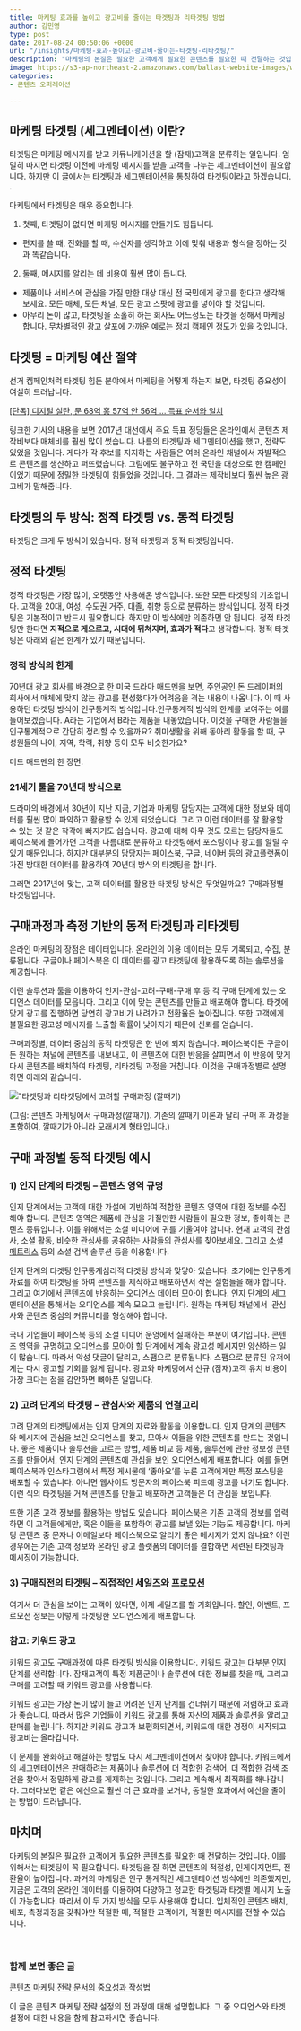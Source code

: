 ```yaml
---
title: 마케팅 효과를 높이고 광고비를 줄이는 타겟팅과 리타겟팅 방법
author: 김민영
type: post
date: 2017-08-24 00:50:06 +0000
url: "/insights/마케팅-효과-높이고-광고비-줄이는-타겟팅-리타겟팅/"
description: "마케팅의 본질은 필요한 고객에게 필요한 콘텐츠를 필요한 때 전달하는 것입니다. 이를 위해 꼭 필요한 작업이 타겟팅입니다. 타겟팅을 잘 하면 콘텐츠의 적절성, 인게이지먼트, 전환율이 높아집니다. 이 글은 페이스북, 유튜브, 검색의 퍼포먼스를 높이는 타겟팅 프로세스, 구매과정을 고려한 리타겟팅 방식을 소개합니다."
image: https://s3-ap-northeast-2.amazonaws.com/ballast-website-images/wp-content/uploads/2017/08/15105936/funnel.001.png
categories:
- 콘텐츠 오퍼레이션

---
```


## 마케팅 타겟팅 (세그멘테이션) 이란?

타겟팅은 마케팅 메시지를 받고 커뮤니케이션을 할 (잠재)고객을 분류하는 일입니다. 엄밀히 따지면 타겟팅 이전에 마케팅 메시지를 받을 고객을 나누는 세그멘테이션이 필요합니다. 하지만 이 글에서는 타겟팅과 세그멘테이션을 통칭하여 타겟팅이라고 하겠습니다. .

마케팅에서 타겟팅은 매우 중요합니다.

1. 첫째, 타겟팅이 없다면 마케팅 메시지를 만들기도 힘듭니다.
  * 편지를 쓸 때, 전화를 할 때, 수신자를 생각하고 이에 맞춰 내용과 형식을 정하는 것과 똑같습니다.
2. 둘째, 메시지를 알리는 데 비용이 훨씬 많이 듭니다.
  * 제품이나 서비스에 관심을 가질 만한 대상 대신 전 국민에게 광고를 한다고 생각해보세요. 모든 매체, 모든 채널, 모든 광고 스팟에 광고를 넣어야 할 것입니다.
  * 아무리 돈이 많고, 타겟팅을 소홀히 하는 회사도 어느정도는 타겟을 정해서 마케팅합니다. 무차별적인 광고 살포에 가까운 예로는 정치 캠페인 정도가 있을 것입니다.

## 타겟팅 = 마케팅 예산 절약

선거 켐페인처럭 타겟팅 힘든 분야에서 마케팅을 어떻게 하는지 보면, 타겟팅 중요성이 여실히 드러납니다.

[\[단독\] 디지털 실탄, 문 68억 홍 57억 안 56억 … 득표 순서와 일치](http://news.joins.com/article/21862400)

링크한 기사의 내용을 보면 2017년 대선에서 주요 득표 정당들은 온라인에서 콘텐츠 제작비보다 매체비를 훨씬 많이 썼습니다. 나름의 타겟팅과 세그멘테이션을 했고, 전략도 있었을 것입니다. 게다가 각 후보를 지지하는 사람들은 여러 온라인 채널에서 자발적으로 콘텐츠를 생산하고 퍼뜨렸습니다. 그럼에도 불구하고 전 국민을 대상으로 한 캠페인이었기 때문에 정밀한 타겟팅이 힘들었을 것입니다. 그 결과는 제작비보다 훨씬 높은 광고비가 말해줍니다.

## 타겟팅의 두 방식: 정적 타겟팅 vs. 동적 타겟팅

타겟팅은 크게 두 방식이 있습니다. 정적 타겟팅과 동적 타겟팅입니다.

## 정적 타겟팅

정적 타겟팅은 가장 많이, 오랫동안 사용해온 방식입니다. 또한 모든 타겟팅의 기초입니다. 고객을 20대, 여성, 수도권 거주, 대졸, 취향 등으로 분류하는 방식입니다. 정적 타겟팅은 기본적이고 반드시 필요합니다. 하지만 이 방식에만 의존하면 안 됩니다. 정적 타겟팅만 한다면 **지적으로 게으르고, 시대에 뒤쳐지며, 효과가 적다**고 생각합니다. 정적 타겟팅은 아래와 같은 한계가 있기 때문입니다.

### 정적 방식의 한계

70년대 광고 회사를 배경으로 한 미국 드라마 매드멘을 보면, 주인공인 돈 드레이퍼의 회사에서 매체에 맞지 않는 광고를 편성했다가 어려움을 겪는 내용이 나옵니다. 이 때 사용하던 타겟팅 방식이 인구통계적 방식입니다.인구통계적 방식의 한계를 보여주는 예를 들어보겠습니다. A라는 기업에서 B라는 제품을 내놓았습니다. 이것을 구매한 사람들을 인구통계적으로 간단히 정리할 수 있을까요? 취미생활을 위해 동아리 활동을 할 때, 구성원들의 나이, 지역, 학력, 취향 등이 모두 비슷한가요?

미드 매드멘의 한 장면.

### 21세기 툴을 70년대 방식으로

드라마의 배경에서 30년이 지난 지금, 기업과 마케팅 담당자는 고객에 대한 정보와 데이터를 훨씬 많이 파악하고 활용할 수 있게 되었습니다. 그리고 이런 데이터를 잘 활용할 수 있는 것 같은 착각에 빠지기도 쉽습니다. 광고에 대해 아무 것도 모르는 담당자들도 페이스북에 들어가면 고객을 나름대로 분류하고 타겟팅해서 포스팅이나 광고를 알릴 수 있기 때문입니다. 하지만 대부분의 담당자는 페이스북, 구글, 네이버 등의 광고플랫폼이 가진 방대한 데이터를 활용하여 70년대 방식의 타겟팅을 합니다.

그러면 2017년에 맞는, 고객 데이터를 활용한 타겟팅 방식은 무엇일까요? 구매과정별 타겟팅입니다.

## 구매과정과 측정 기반의 동적 타겟팅과 리타겟팅

온라인 마케팅의 장점은 데이터입니다. 온라인의 이용 데이터는 모두 기록되고, 수집, 분류됩니다. 구글이나 페이스북은 이 데이터를 광고 타겟팅에 활용하도록 하는 솔루션을 제공합니다.

이런 솔루션과 툴을 이용하여 인지-관심-고려-구매-구매 후 등 각 구매 단계에 있는 오디언스 데이터를 모읍니다. 그리고 이에 맞는 콘텐츠를 만들고 배포해야 합니다. 타겟에 맞게 광고를 집행하면 당연히 광고비가 내려가고 전환율은 높아집니다. 또한 고객에게 불필요한 광고성 메시지를 노출할 확률이 낮아지기 때문에 신뢰를 얻습니다.

구매과정별, 데이터 중심의 동적 타겟팅은 한 번에 되지 않습니다. 페이스북이든 구글이든 원하는 채널에 콘텐츠를 내보내고, 이 콘텐츠에 대한 반응을 살피면서 이 반응에 맞게 다시 콘텐츠를 배치하여 타겟팅, 리타겟팅 과정을 거칩니다. 이것을 구매과정별로 설명하면 아래와 같습니다.

!["타겟팅과 리타겟팅에서 고려할 구매과정 (깔때기)](https://s3-ap-northeast-2.amazonaws.com/ballast-website-images/wp-content/uploads/2017/08/15105936/funnel.001.png)

\(그림: 콘텐츠 마케팅에서 구매과정(깔때기). 기존의 깔때기 이론과 달리 구매 후 과정을 포함하여, 깔때기가 아니라 모래시계 형태입니다.)

### 

## 구매 과정별 동적 타겟팅 예시

### 1) 인지 단계의 타겟팅 – 콘텐츠 영역 규명

인지 단계에서는 고객에 대한 가설에 기반하여 적합한 콘텐츠 영역에 대한 정보를 수집해야 합니다. 콘텐츠 영역은 제품에 관심을 가질만한 사람들이 필요한 정보, 좋아하는 콘텐츠 종류입니다. 이를 위해서는 소셜 미디어에 귀를 기울여야 합니다. 현재 고객의 관심사, 소셜 활동, 비슷한 관심사를 공유하는 사람들의 관심사를 찾아보세요. 그리고 [소셜 메트릭스](http://www.socialmetrics.co.kr/) 등의 소셜 검색 솔루션 등을 이용합니다.

인지 단계의 타겟팅 인구통계심리적 타겟팅 방식과 맞닿아 있습니다. 초기에는 인구통계 자료를 하여 타겟팅을 하여 콘텐츠를 제작하고 배포하면서 작은 실험들을 해야 합니다. 그리고 여기에서 콘텐츠에 반응하는 오디언스 데이터 모아야 합니다. 인지 단계의 세그멘테이션을 통해서는 오디언스를 계속 모으고 늘립니다. 원하는 마케팅 채널에서  관심사와 콘텐츠 중심의 커뮤니티를 형성해야 합니다.

국내 기업들이 페이스북 등의 소셜 미디어 운영에서 실패하는 부분이 여기입니다. 콘텐츠 영역을 규명하고 오디언스를 모아야 할 단계에서 계속 광고성 메시지만 양산하는 일이 많습니다. 따라서 악성 댓글이 달리고, 스팸으로 분류됩니다. 스팸으로 분류된 유저에게는 다시 광고할 기회를 잃게 됩니다. 광고와 마케팅에서 신규 (잠재)고객 유치 비용이 가장 크다는 점을 감안하면 뼈아픈 일입니다.

### 2) 고려 단계의 타겟팅 – 관심사와 제품의 연결고리

고려 단계의 타겟팅에서는 인지 단계의 자료와 활동을 이용합니다. 인지 단계의 콘텐츠와 메시지에 관심을 보인 오디언스를 찾고, 모아서 이들을 위한 콘텐츠를 만드는 것입니다. 좋은 제품이나 솔루션을 고르는 방법, 제품 비교 등 제품, 솔루션에 관한 정보성 콘텐츠를 만들어서, 인지 단계의 콘텐츠에 관심을 보인 오디언스에게 배포합니다. 예를 들면 페이스북과 인스타그램에서 특정 게시물에 ‘좋아요’를 누른 고객에게만 특정 포스팅을 배포할 수 있습니다. 아니면 웹사이트 방문자의 페이스북 피드에 광고를 내기도 합니다. 이런 식의 타겟팅을 거쳐 콘텐츠를 만들고 배포하면 고객들은 더 관심을 보입니다.

또한 기존 고객 정보를 활용하는 방법도 있습니다. 페이스북은 기존 고객의 정보를 입력하면 이 고객들에게만, 혹은 이들을 포함하여 광고를 보낼 있는 기능도 제공합니다. 마케팅 콘텐츠 중 문자나 이메일보다 페이스북으로 알리기 좋은 메시지가 있지 않나요? 이런 경우에는 기존 고객 정보와 온라인 광고 플랫폼의 데이터를 결합하면 세련된 타겟팅과 메시징이 가능합니다.

### 3) 구매직전의 타겟팅 – 직접적인 세일즈와 프로모션

여기서 더 관심을 보이는 고객이 있다면, 이제 세일즈를 할 기회입니다. 할인, 이벤트, 프로모션 정보는 이렇게 타겟팅한 오디언스에게 배포합니다.

### 참고: 키워드 광고

키워드 광고도 구매과정에 따른 타겟팅 방식을 이용합니다. 키워드 광고는 대부분 인지 단계를 생략합니다. 잠재고객이 특정 제품군이나 솔루션에 대한 정보를 찾을 때, 그리고 구매를 고려할 때 키워드 광고를 사용합니다.

키워드 광고는 가장 돈이 많이 들고 어려운 인지 단계를 건너뛰기 때문에 저렴하고 효과가 좋습니다. 따라서 많은 기업들이 키워드 광고를 통해 자신의 제품과 솔루션을 알리고 판매를 늘립니다. 하지만 키워드 광고가 보편화되면서, 키워드에 대한 경쟁이 시작되고 광고비는 올라갑니다.

이 문제를 완화하고 해결하는 방법도 다시 세그멘테이션에서 찾아야 합니다. 키워드에서의 세그멘테이션은 판매하려는 제품이나 솔루션에 더 적합한 검색어, 더 적합한 검색 조건을 찾아서 정밀하게 광고를 게제하는 것입니다. 그리고 계속해서 최적화를 해나갑니다. 그러다보면 같은 예산으로 훨씬 더 큰 효과를 보거나, 동일한 효과에서 예산을 줄이는 방법이 드러납니다.

## 마치며

마케팅의 본질은 필요한 고객에게 필요한 콘텐츠를 필요한 때 전달하는 것입니다. 이를 위해서는 타겟팅이 꼭 필요합니다. 타겟팅을 잘 하면 콘텐츠의 적절성, 인게이지먼트, 전환율이 높아집니다. 과거의 마케팅은 인구 통계적인 세그멘테이션 방식에만 의존했지만, 지금은 고객의 온라인 데이터를 이용하여 다양하고 정교한 타겟팅과 타겟별 메시지 노출이 가능합니다. 따라서 이 두 가지 방식을 모두 사용해야 합니다. 입체적인 콘텐츠 배치, 배포, 측정과정을 갖춰야만 적절한 때, 적절한 고객에게, 적절한 메시지를 전할 수 있습니다.

 

### 함께 보면 좋은 글

[콘텐츠 마케팅 전략 문서의 중요성과 작성법](/insights/%ec%bd%98%ed%85%90%ec%b8%a0-%eb%a7%88%ec%bc%80%ed%8c%85-%ec%a0%84%eb%9e%b5-%eb%ac%b8%ec%84%9c%ec%9d%98-%ec%a4%91%ec%9a%94%ec%84%b1%ea%b3%bc-%ec%9e%91%ec%84%b1%eb%b2%95/)

이 글은 콘텐츠 마케팅 전략 설정의 전 과정에 대해 설명합니다. 그 중 오디언스와 타겟 설정에 대한 내용을 함께 참고하시면 좋습니다.